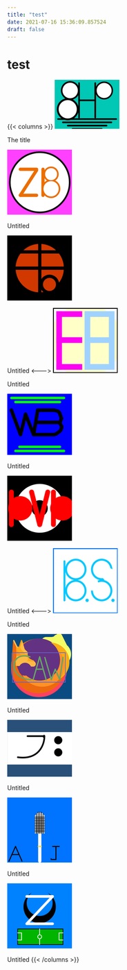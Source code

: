 ```yaml
---
title: "test"
date: 2021-07-16 15:36:09.857524
draft: false
---
```


# test
{{< columns >}}
[![The title](./images/thumb_73d6ddfc-e675-11eb-a640-60f262b60b65.png)](741d5b90-e675-11eb-aca0-60f262b60b65)

The title

[![Untitled](./images/thumb_73e00474-e675-11eb-9d9c-60f262b60b65.png)](741d5b91-e675-11eb-a9c5-60f262b60b65)

Untitled

[![Untitled](./images/thumb_73e5845b-e675-11eb-a938-60f262b60b65.png)](741d829f-e675-11eb-b5e4-60f262b60b65)

Untitled
<--->
[![Untitled](./images/thumb_73eb9d39-e675-11eb-b87a-60f262b60b65.png)](741d82a0-e675-11eb-8f6e-60f262b60b65)

Untitled

[![Untitled](./images/thumb_73f14274-e675-11eb-91cb-60f262b60b65.png)](741d82a1-e675-11eb-b9f9-60f262b60b65)

Untitled

[![Untitled](./images/thumb_73f699a4-e675-11eb-a341-60f262b60b65.png)](741da9b5-e675-11eb-a8aa-60f262b60b65)

Untitled
<--->
[![Untitled](./images/thumb_73fd515c-e675-11eb-8baa-60f262b60b65.png)](741da9b6-e675-11eb-8ebc-60f262b60b65)

Untitled

[![Untitled](./images/thumb_74025a00-e675-11eb-8e5e-60f262b60b65.png)](741dd0d9-e675-11eb-8fdb-60f262b60b65)

Untitled

[![Untitled](./images/thumb_740873f1-e675-11eb-832c-60f262b60b65.png)](741df7c8-e675-11eb-a48c-60f262b60b65)

Untitled

[![Untitled](./images/thumb_740fee03-e675-11eb-8a07-60f262b60b65.png)](741df7c9-e675-11eb-95f9-60f262b60b65)

Untitled

[![Untitled](./images/thumb_74174109-e675-11eb-938f-60f262b60b65.png)](741e1ee7-e675-11eb-a852-60f262b60b65)

Untitled
{{< /columns >}}